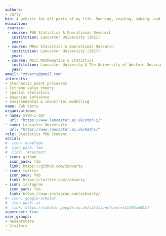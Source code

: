 ```yaml
---
authors:
- varty
bio: A website for all parts of my life. Running, reading, baking, and worrying about uncertainty.
education:
 courses:
 - course: PhD Statistics & Operational Research
   institution: Lancaster University (2021)
   year: 
 - course: MRes Statistics & Operational Research
   institution: Lancaster University (2017)
   year: 
 - course: MSci Mathematics & Statistics
   institution: Lancaster Univerity & The University of Western Ontario (2016)
   year: 
email: "zdvarty@gmail.com"
interests:
- Stochastic point processes
- Extreme value theory
- Spatial statistics 
- Bayesian inference
- Environmental & industrial modelling
name: Zak Varty
organizations:
- name: STOR-i CDT
  url: "https://www.lancaster.ac.uk/stor-i/"
- name: Lancaster University
  url: "https://www.lancaster.ac.uk/maths/"
role: Statistics PhD Student
social:
#- icon: envelope
#  icon_pack: fas
#  link: '#contact'
- icon: github
  icon_pack: fab
  link: https://github.com/zakvarty
- icon: twitter
  icon_pack: fab
  link: https://twitter.com/zakvarty
- icon: instagram
  icon_pack: fab
  link: https://www.instagram.com/zakvarty/
#- icon: google-scholar
#  icon_pack: ai
#  link: https://scholar.google.co.uk/citations?user=sIwtMXoAAAAJ
superuser: true
user_groups:
- Researchers
- Visitors
---
```


